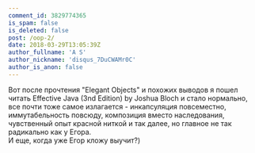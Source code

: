 ```yaml
---
comment_id: 3829774365
is_spam: false
is_deleted: false
post: /oop-2/
date: 2018-03-29T13:05:39Z
author_fullname: 'A S'
author_nickname: 'disqus_7DuCWAMr0C'
author_is_anon: false
---
```


<p>Вот после прочтения "Elegant Objects" и похожих выводов я пошел читать Effective Java (3nd Edition) by Joshua Bloch и стало нормально, все почти тоже самое излагается - инкапсуляция повсеместно, иммутабельность повсюду, композиция вместо наследования, чувственный опыт красной ниткой и так далее, но главное не так радикально как у Егора.  <br>И еще, когда уже Егор кложу выучит?)</p>
